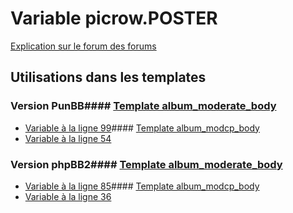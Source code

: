 # Variable picrow.POSTER
[Explication sur le forum des forums](http://forum.forumactif.com/t294113-listing-des-variables#picrow.POSTER)
## Utilisations dans les templates
### Version PunBB#### [Template album_moderate_body](punbb/album_moderate_body.md)
* [Variable à la ligne 99](../punbb/album_moderate_body.tpl#L99)#### [Template album_modcp_body](punbb/album_modcp_body.md)
* [Variable à la ligne 54](../punbb/album_modcp_body.tpl#L54)
### Version phpBB2#### [Template album_moderate_body](subsilver/album_moderate_body.md)
* [Variable à la ligne 85](../subsilver/album_moderate_body.tpl#L85)#### [Template album_modcp_body](subsilver/album_modcp_body.md)
* [Variable à la ligne 36](../subsilver/album_modcp_body.tpl#L36)